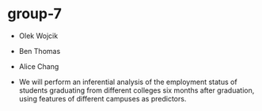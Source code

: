 # group-7

- Olek Wojcik
- Ben Thomas
- Alice Chang

- We will perform an inferential analysis of the employment status of students graduating from different colleges six months after graduation, using features of different campuses as predictors. 